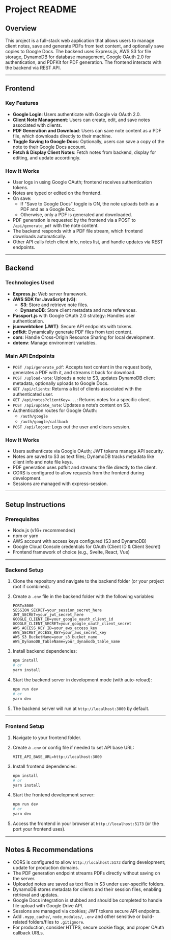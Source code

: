 # Project README

## Overview

This project is a full-stack web application that allows users to manage client notes, save and generate PDFs from text content, and optionally save copies to Google Docs. The backend uses Express.js, AWS S3 for file storage, DynamoDB for database management, Google OAuth 2.0 for authentication, and PDFKit for PDF generation. The frontend interacts with the backend via REST API.

---

## Frontend

### Key Features

- **Google Login**: Users authenticate with Google via OAuth 2.0.
- **Client Note Management**: Users can create, edit, and save notes associated with clients.
- **PDF Generation and Download**: Users can save note content as a PDF file, which downloads directly to their machine.
- **Toggle Saving to Google Docs**: Optionally, users can save a copy of the note to their Google Docs account.
- **Fetch & Display Client Notes**: Fetch notes from backend, display for editing, and update accordingly.

### How It Works

- User logs in using Google OAuth; frontend receives authentication tokens.
- Notes are typed or edited on the frontend.
- On save:
  - If "Save to Google Docs" toggle is ON, the note uploads both as a PDF and as a Google Doc.
  - Otherwise, only a PDF is generated and downloaded.
- PDF generation is requested by the frontend via a POST to `/api/generate_pdf` with the note content.
- The backend responds with a PDF file stream, which frontend downloads automatically.
- Other API calls fetch client info, notes list, and handle updates via REST endpoints.

---

## Backend

### Technologies Used

- **Express.js**: Web server framework.
- **AWS SDK for JavaScript (v3)**:
  - **S3**: Store and retrieve note files.
  - **DynamoDB**: Store client metadata and note references.
- **Passport.js** with Google OAuth 2.0 strategy: Handles user authentication.
- **jsonwebtoken (JWT)**: Secure API endpoints with tokens.
- **pdfkit**: Dynamically generate PDF files from text content.
- **cors**: Handle Cross-Origin Resource Sharing for local development.
- **dotenv**: Manage environment variables.

### Main API Endpoints

- `POST /api/generate_pdf`: Accepts text content in the request body, generates a PDF with it, and streams it back for download.
- `POST /upload-note`: Uploads a note to S3, updates DynamoDB client metadata, optionally uploads to Google Docs.
- `GET /api/clients`: Returns a list of clients associated with the authenticated user.
- `GET /api/notes?clientKey=...`: Returns notes for a specific client.
- `POST /api/update_note`: Updates a note’s content on S3.
- Authentication routes for Google OAuth:
  - `/auth/google`
  - `/auth/google/callback`
- `POST /api/logout`: Logs out the user and clears session.

### How It Works

- Users authenticate via Google OAuth; JWT tokens manage API security.
- Notes are saved to S3 as text files; DynamoDB tracks metadata like client info and note file keys.
- PDF generation uses pdfkit and streams the file directly to the client.
- CORS is configured to allow requests from the frontend during development.
- Sessions are managed with express-session.

---

## Setup Instructions

### Prerequisites

- Node.js (v16+ recommended)
- npm or yarn
- AWS account with access keys configured (S3 and DynamoDB)
- Google Cloud Console credentials for OAuth (Client ID & Client Secret)
- Frontend framework of choice (e.g., Svelte, React, Vue)

---

### Backend Setup

1. Clone the repository and navigate to the backend folder (or your project root if combined).

2. Create a `.env` file in the backend folder with the following variables:

   ```dotenv
   PORT=3000
   SESSION_SECRET=your_session_secret_here
   JWT_SECRET=your_jwt_secret_here
   GOOGLE_CLIENT_ID=your_google_oauth_client_id
   GOOGLE_CLIENT_SECRET=your_google_oauth_client_secret
   AWS_ACCESS_KEY_ID=your_aws_access_key
   AWS_SECRET_ACCESS_KEY=your_aws_secret_key
   AWS_S3_BucketName=your_s3_bucket_name
   AWS_DynamoDB_TableName=your_dynamodb_table_name
   ```

3. Install backend dependencies:

   ```bash
   npm install
   # or
   yarn install
   ```

4. Start the backend server in development mode (with auto-reload):

   ```bash
   npm run dev
   # or
   yarn dev
   ```

5. The backend server will run at `http://localhost:3000` by default.

---

### Frontend Setup

1. Navigate to your frontend folder.

2. Create a `.env` or config file if needed to set API base URL:

   ```
   VITE_API_BASE_URL=http://localhost:3000
   ```

3. Install frontend dependencies:

   ```bash
   npm install
   # or
   yarn install
   ```

4. Start the frontend development server:

   ```bash
   npm run dev
   # or
   yarn dev
   ```

5. Access the frontend in your browser at `http://localhost:5173` (or the port your frontend uses).

---

## Notes & Recommendations

- CORS is configured to allow `http://localhost:5173` during development; update for production domains.
- The PDF generation endpoint streams PDFs directly without saving on the server.
- Uploaded notes are saved as text files in S3 under user-specific folders.
- DynamoDB stores metadata for clients and their session files, enabling retrieval and updates.
- Google Docs integration is stubbed and should be completed to handle file upload with Google Drive API.
- Sessions are managed via cookies; JWT tokens secure API endpoints.
- Add `.mypy_cache/`, `node_modules/`, `.env` and other sensitive or build-related folders/files to `.gitignore`.
- For production, consider HTTPS, secure cookie flags, and proper OAuth callback URLs.
